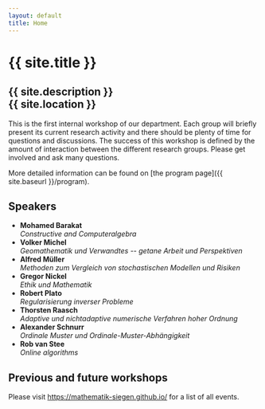 ```yaml
---
layout: default
title: Home
---
```


# {{ site.title }}

## {{ site.description }}<br> {{ site.location }}

<!-- ## The idea of this workshop series in general -->

This is the first internal workshop of our department.
Each group will briefly present its current research activity and there should be plenty of time for questions and discussions.
The success of this workshop is defined by the amount of interaction between the different research groups. Please get involved and ask many questions.

More detailed information can be found on [the program page]({{ site.baseurl }}/program).

## Speakers

* **Mohamed Barakat** <br/>
  *Constructive and Computeralgebra*
* **Volker Michel** <br/>
  *Geomathematik und Verwandtes -- getane Arbeit und Perspektiven*
* **Alfred Müller** <br/>
  *Methoden zum Vergleich von stochastischen Modellen und Risiken*
* **Gregor Nickel** <br/>
  *Ethik und Mathematik*
* **Robert Plato** <br/>
  *Regularisierung inverser Probleme*
* **Thorsten Raasch** <br/>
  *Adaptive und nichtadaptive numerische Verfahren hoher Ordnung*
* **Alexander Schnurr** <br/>
  *Ordinale Muster und Ordinale-Muster-Abhängigkeit*
* **Rob van Stee** <br/>
  *Online algorithms*

## Previous and future workshops

Please visit <https://mathematik-siegen.github.io/> for a list of all events.
